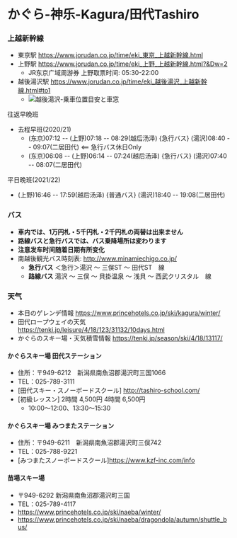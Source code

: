 # かぐら-神乐-Kagura/田代Tashiro

### 上越新幹線
- 東京駅 <https://www.jorudan.co.jp/time/eki_東京_上越新幹線.html>
- 上野駅 <https://www.jorudan.co.jp/time/eki_上野_上越新幹線.html?&Dw=2>
  - JR东京广域周游券 上野取票时间: 05:30-22:00
- 越後湯沢駅 <https://www.jorudan.co.jp/time/eki_越後湯沢_上越新幹線.html#to1>
  - ![越後湯沢-乗車位置目安と車窓](http://www.trainfrontview.net/exit/yuzawa.png)

往返早晚班
- 去程早班(2020/21)
  - (东京)07:12 -- (上野)07:18 -- 08:29(越后汤泽) {急行バス} (湯沢)08:40 -- 09:07(二居田代) <== 急行バス休日Only
  - (东京)06:08 -- (上野)06:14 -- 07:24(越后汤泽) {急行バス} (湯沢)07:40 -- 08:07(二居田代) 

平日晚班(2021/22)
- (上野)16:46 -- 17:59(越后汤泽) {普通バス} (湯沢)18:40 -- 19:08(二居田代)  

### バス
- **車内では、1万円札・5千円札・2千円札の両替は出来ません**
- **路線バスと急行バスでは、バス乗降場所は変わります**
- **注意发车时间随着日期有所变化**
- 南越後観光バス時刻表: <http://www.minamiechigo.co.jp/>
  - **急行バス** ＜急行＞湯沢 ～ 三俣ST ～ 田代ST　線
  - **路線バス** 湯沢 ～ 三俣 ～ 貝掛温泉 ～ 浅貝 ～ 西武クリスタル　線

### 天气
- 本日のゲレンデ情報 <https://www.princehotels.co.jp/ski/kagura/winter/>
- 田代ロープウェイの天気 <https://tenki.jp/leisure/4/18/123/31132/10days.html>
- かぐらのスキー場・天気積雪情報 <https://tenki.jp/season/ski/4/18/13117/>

#### かぐらスキー場 田代ステーション
- 住所：〒949-6212　新潟県南魚沼郡湯沢町三国1066
- TEL：025-789-3111
- [田代スキー・スノーボードスクール] <http://tashiro-school.com/>
- [初級レッスン] 2時間 4,500円 4時間 6,500円  
  - 10:00〜12:00、13:30〜15:30

#### かぐらスキー場 みつまたステーション
- 住所：〒949-6211　新潟県南魚沼郡湯沢町三俣742
- TEL：025-788-9221
- [みつまたスノーボードスクール]<https://www.kzf-inc.com/info>

#### 苗場スキー場 
- 〒949-6292 新潟県南魚沼郡湯沢町三国　
- TEL：025-789-4117　
- <https://www.princehotels.co.jp/ski/naeba/winter/>
- <https://www.princehotels.co.jp/ski/naeba/dragondola/autumn/shuttle_bus/>
